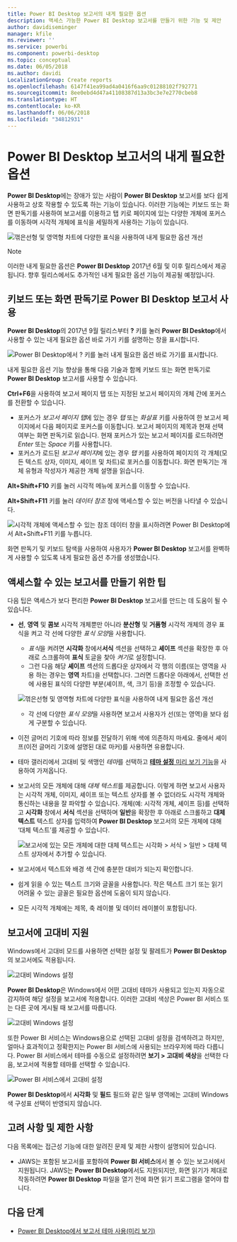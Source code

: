```yaml
---
title: Power BI Desktop 보고서의 내게 필요한 옵션
description: 액세스 가능한 Power BI Desktop 보고서를 만들기 위한 기능 및 제안
author: davidiseminger
manager: kfile
ms.reviewer: ''
ms.service: powerbi
ms.component: powerbi-desktop
ms.topic: conceptual
ms.date: 06/05/2018
ms.author: davidi
LocalizationGroup: Create reports
ms.openlocfilehash: 6147f41ea99ad4a0416f6aa9c01288102f792771
ms.sourcegitcommit: 8ee0ebd4d47a41108387d13a3bc3e7e2770cbeb8
ms.translationtype: HT
ms.contentlocale: ko-KR
ms.lasthandoff: 06/06/2018
ms.locfileid: "34812931"
---
```

# <a name="accessibility-in-power-bi-desktop-reports"></a>Power BI Desktop 보고서의 내게 필요한 옵션
**Power BI Desktop**에는 장애가 있는 사람이 **Power BI Desktop** 보고서를 보다 쉽게 사용하고 상호 작용할 수 있도록 하는 기능이 있습니다. 이러한 기능에는 키보드 또는 화면 판독기를 사용하여 보고서를 이용하고 탭 키로 페이지에 있는 다양한 개체에 포커스를 이동하며 시각적 개체에 표식을 세밀하게 사용하는 기능이 있습니다.

![꺾은선형 및 영역형 차트에 다양한 표식을 사용하여 내게 필요한 옵션 개선](media/desktop-accessibility/accessibility_01.png)

> [!NOTE]
> 이러한 내게 필요한 옵션은 **Power BI Desktop** 2017년 6월 및 이후 릴리스에서 제공됩니다. 향후 릴리스에서도 추가적인 내게 필요한 옵션 기능이 제공될 예정입니다.
> 
> 

## <a name="consuming-a-power-bi-desktop-report-with-a-keyboard-or-screen-reader"></a>키보드 또는 화면 판독기로 Power BI Desktop 보고서 사용
**Power BI Desktop**의 2017년 9월 릴리스부터 **?** 키를 눌러 **Power BI Desktop**에서 사용할 수 있는 내게 필요한 옵션 바로 가기 키를 설명하는 창을 표시합니다.

![Power BI Desktop에서 ? 키를 눌러 내게 필요한 옵션 바로 가기를 표시합니다.](media/desktop-accessibility/accessibility_03.png)

내게 필요한 옵션 기능 향상을 통해 다음 기술과 함께 키보드 또는 화면 판독기로 **Power BI Desktop** 보고서를 사용할 수 있습니다.

**Ctrl+F6**을 사용하여 보고서 페이지 탭 또는 지정된 보고서 페이지의 개체 간에 포커스를 전환할 수 있습니다.

* 포커스가 *보고서 페이지 탭*에 있는 경우 *탭* 또는 *화살표* 키를 사용하여 한 보고서 페이지에서 다음 페이지로 포커스를 이동합니다. 보고서 페이지의 제목과 현재 선택 여부는 화면 판독기로 읽습니다. 현재 포커스가 있는 보고서 페이지를 로드하려면 *Enter* 또는 *Space* 키를 사용합니다.
* 포커스가 로드된 *보고서 페이지*에 있는 경우 *탭* 키를 사용하여 페이지의 각 개체(모든 텍스트 상자, 이미지, 셰이프 및 차트)로 포커스를 이동합니다. 화면 판독기는 개체 유형과 작성자가 제공한 개체 설명을 읽습니다. 

**Alt+Shift+F10** 키를 눌러 시각적 메뉴에 포커스를 이동할 수 있습니다.

**Alt+Shift+F11** 키를 눌러 *데이터 참조* 창에 액세스할 수 있는 버전을 나타낼 수 있습니다.

![시각적 개체에 액세스할 수 있는 참조 데이터 창을 표시하려면 Power BI Desktop에서 Alt+Shift+F11 키를 누릅니다.](media/desktop-accessibility/accessibility_04.png)

화면 판독기 및 키보드 탐색을 사용하여 사용자가 **Power BI Desktop** 보고서를 완벽하게 사용할 수 있도록 내게 필요한 옵션 추가를 생성했습니다.

## <a name="tips-for-creating-accessible-reports"></a>액세스할 수 있는 보고서를 만들기 위한 팁
다음 팁은 액세스가 보다 편리한 **Power BI Desktop** 보고서를 만드는 데 도움이 될 수 있습니다.

* **선**, **영역** 및 **콤보** 시각적 개체뿐만 아니라 **분산형** 및 **거품형** 시각적 개체의 경우 표식을 켜고 각 선에 다양한 *표식 모양*을 사용합니다.
  
  * *표식*을 켜려면 **시각화** 창에서**서식** 섹션을 선택하고 **셰이프** 섹션을 확장한 후 아래로 스크롤하여 **표식** 토글을 찾아 *켜기*로 설정합니다.
  * 그런 다음 해당 **셰이프** 섹션의 드롭다운 상자에서 각 행의 이름(또는 영역을 사용 하는 경우는 **영역** 차트)을 선택합니다. 그러면 드롭다운 아래에서, 선택한 선에 사용된 표식의 다양한 부분(셰이프, 색, 크기 등)을 조정할 수 있습니다.
  
  ![꺾은선형 및 영역형 차트에 다양한 표식을 사용하여 내게 필요한 옵션 개선](media/desktop-accessibility/accessibility_01.png)
  
  * 각 선에 다양한 *표식 모양*을 사용하면 보고서 사용자가 선(또는 영역)을 보다 쉽게 구분할 수 있습니다.
* 이전 글머리 기호에 따라 정보를 전달하기 위해 색에 의존하지 마세요. 줄에서 셰이프(이전 글머리 기호에 설명된 대로 마커)를 사용하면 유용합니다.
* 테마 갤러리에서 고대비 및 색맹인 *테마*를 선택하고 [**테마 설정** 미리 보기 기능](desktop-report-themes.md)을 사용하여 가져옵니다.
* 보고서의 모든 개체에 대해 *대체 텍스트*를 제공합니다. 이렇게 하면 보고서 사용자는 시각적 개체, 이미지, 셰이프 또는 텍스트 상자를 볼 수 없더라도 시각적 개체와 통신하는 내용을 잘 파악할 수 있습니다. 개체(예: 시각적 개체, 셰이프 등)를 선택하고 **시각화** 창에서 **서식** 섹션을 선택하며 **일반**을 확장한 후 아래로 스크롤하고 **대체 텍스트** 텍스트 상자를 입력하여 **Power BI Desktop** 보고서의 모든 개체에 대해 ‘대체 텍스트’를 제공할 수 있습니다.
  
  ![보고서에 있는 모든 개체에 대한 대체 텍스트는 시각화 > 서식 > 일반 > 대체 텍스트 상자에서 추가할 수 있습니다.](media/desktop-accessibility/accessibility_02.png)
* 보고서에서 텍스트와 배경 색 간에 충분한 대비가 되는지 확인합니다.
* 쉽게 읽을 수 있는 텍스트 크기와 글꼴을 사용합니다. 작은 텍스트 크기 또는 읽기 어려울 수 있는 글꼴은 필요한 옵션에 도움이 되지 않습니다.
* 모든 시각적 개체에는 제목, 축 레이블 및 데이터 레이블이 포함됩니다.

## <a name="high-contrast-support-for-reports"></a>보고서에 고대비 지원

Windows에서 고대비 모드를 사용하면 선택한 설정 및 팔레트가 **Power BI Desktop**의 보고서에도 적용됩니다. 

![고대비 Windows 설정](media/desktop-accessibility/accessibility_05.png)

**Power BI Desktop**은 Windows에서 어떤 고대비 테마가 사용되고 있는지 자동으로 감지하여 해당 설정을 보고서에 적용합니다. 이러한 고대비 색상은 Power BI 서비스 또는 다른 곳에 게시될 때 보고서를 따릅니다.

![고대비 Windows 설정](media/desktop-accessibility/accessibility_05b.png)

또한 Power BI 서비스는 Windows용으로 선택된 고대비 설정을 검색하려고 하지만, 얼마나 효과적이고 정확한지는 Power BI 서비스에 사용되는 브라우저에 따라 다릅니다. Power BI 서비스에서 테마를 수동으로 설정하려면 **보기 > 고대비 색상**을 선택한 다음, 보고서에 적용할 테마를 선택할 수 있습니다.

![Power BI 서비스에서 고대비 설정](media/desktop-accessibility/accessibility_06.png)

**Power BI Desktop**에서 **시각화** 및 **필드** 필드와 같은 일부 영역에는 고대비 Windows 색 구성표 선택이 반영되지 않습니다.


## <a name="considerations-and-limitations"></a>고려 사항 및 제한 사항
다음 목록에는 접근성 기능에 대한 알려진 문제 및 제한 사항이 설명되어 있습니다.

* JAWS는 포함된 보고서를 포함하여 **Power BI 서비스**에서 볼 수 있는 보고서에서 지원됩니다. JAWS는 **Power BI Desktop**에서도 지원되지만, 화면 읽기가 제대로 작동하려면 **Power BI Desktop** 파일을 열기 전에 화면 읽기 프로그램을 열어야 합니다.

## <a name="next-steps"></a>다음 단계
* [Power BI Desktop에서 보고서 테마 사용(미리 보기)](desktop-report-themes.md)

